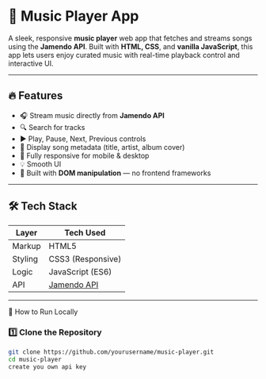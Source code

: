 # 🎵 Music Player App

A sleek, responsive **music player** web app that fetches and streams songs using the **Jamendo API**. Built with **HTML, CSS**, and **vanilla JavaScript**, this app lets users enjoy curated music with real-time playback control and interactive UI.

---

## 🔥 Features

- 🎧 Stream music directly from **Jamendo API**
- 🔍 Search for tracks
- ▶️ Play, Pause, Next, Previous controls
- 🧭 Display song metadata (title, artist, album cover)
- 📱 Fully responsive for mobile & desktop
- 💡 Smooth UI
- 🧠 Built with **DOM manipulation** — no frontend frameworks

---

## 🛠 Tech Stack

| Layer       | Tech Used            |
|-------------|----------------------|
| Markup      | HTML5                |
| Styling     | CSS3 (Responsive)    |
| Logic       | JavaScript (ES6)     |
| API         | [Jamendo API](https://developer.jamendo.com/v3.0) |

---

 🚀 How to Run Locally

### 1️⃣ Clone the Repository

```bash
git clone https://github.com/yourusername/music-player.git
cd music-player
create you own api key

